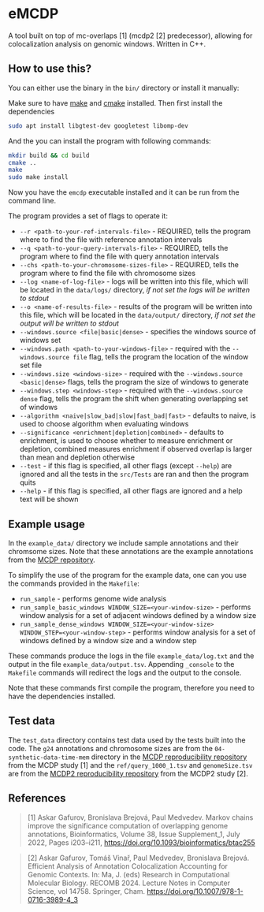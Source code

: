 # eMCDP

A tool built on top of mc-overlaps [1] (mcdp2 [2] predecessor), allowing for colocalization analysis on genomic windows. Written in C++.

## How to use this?

You can either use the binary in the `bin/` directory or install it manually:

Make sure to have [make](https://www.gnu.org/software/make/manual/make.html) and [cmake](https://cmake.org/) installed. Then first install the dependencies
```bash
sudo apt install libgtest-dev googletest libomp-dev
```

And the you can install the program with following commands:
```bash
mkdir build && cd build
cmake ..
make
sudo make install
```

Now you have the `emcdp` executable installed and it can be run from the command line.

The program provides a set of flags to operate it:

- `--r <path-to-your-ref-intervals-file>` - REQUIRED, tells the program where to find the file with reference annotation intervals
- `--q <path-to-your-query-intervals-file>` - REQUIRED, tells the program where to find the file with query annotation intervals
- `--chs <path-to-your-chromosome-sizes-file>` - REQUIRED, tells the program where to find the file with chromosome sizes
- `--log <name-of-log-file>` - logs will be written into this file, which will be located in the `data/logs/` directory, *if not set the logs will be written to stdout*
- `--o <name-of-results-file>` - results of the program will be written into this file, which will be located in the `data/output/` directory, *if not set the output will be written to stdout*
- `--windows.source <file|basic|dense>` - specifies the windows source of windows set
- `--windows.path <path-to-your-windows-file>` - required with the `--windows.source file` flag, tells the program the location of the window set file
- `--windows.size <windows-size>` - required with the `--windows.source <basic|dense>` flags, tells the program the size of windows to generate
- `--windows.step <windows-step>` - required with the `--windows.source dense` flag, tells the program the shift when generating overlapping set of windows
- `--algorithm <naive|slow_bad|slow|fast_bad|fast>` - defaults to naive, is used to choose algorithm when evaluating windows
- `--significance <enrichment|depletion|combined>` - defaults to enrichment, is used to choose whether to measure enrichment or depletion, combined measures enrichment if observed overlap is larger than mean and depletion otherwise
- `--test` - if this flag is specified, all other flags (except `--help`) are ignored and all the tests in the `src/Tests` are ran and then the program quits
- `--help` - if this flag is specified, all other flags are ignored and a help text will be shown

## Example usage

In the `example_data/` directory we include sample annotations and their chromsome sizes. Note that these annotations are the example annotations from the [MCDP repository](https://github.com/fmfi-compbio/mc-overlaps).

To simplify the use of the program for the example data, one can you use the commands provided in the `Makefile`: 
 - `run_sample` - performs genome wide analysis
 - `run_sample_basic_windows WINDOW_SIZE=<your-window-size>` - performs window analysis for a set of adjacent windows defined by a window size
 - `run_sample_dense_windows WINDOW_SIZE=<your-window-size> WINDOW_STEP=<your-window-step>` - performs window analysis for a set of windows defined by a window size and a window step

These commands produce the logs in the file `example_data/log.txt` and the output in the file `example_data/output.tsv`. Appending `_console` to the `Makefile` commands will redirect the logs and the output to the console.

Note that these commands first compile the program, therefore you need to have the dependencies installed.

## Test data

The `test_data` directory contains test data used by the tests built into the code. The `g24` annotations and chromosome sizes are from the `04-synthetic-data-time-mem` directory in the [MCDP reproducibility repository](https://github.com/fmfi-compbio/mc-overlaps-reproducibility) from the MCDP study [1] and the `ref/query_1000_1.tsv` and `genomeSize.tsv` are from the [MCDP2 reproducibility repository](https://github.com/fmfi-compbio/mcdp2-reproducibility) from the MCDP2 study [2]. 

## References

> [1] Askar Gafurov, Bronislava Brejová, Paul Medvedev.
> Markov chains improve the significance computation of overlapping genome annotations,
> Bioinformatics, Volume 38, Issue Supplement_1, July 2022, Pages i203–i211, https://doi.org/10.1093/bioinformatics/btac255

> [2] Askar Gafurov, Tomáš Vinař, Paul Medvedev, Bronislava Brejová. Efficient Analysis of Annotation Colocalization Accounting for Genomic Contexts. In: Ma, J. (eds) Research in Computational Molecular Biology. RECOMB 2024. Lecture Notes in Computer Science, vol 14758. Springer, Cham. https://doi.org/10.1007/978-1-0716-3989-4_3
